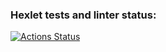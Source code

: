 ### Hexlet tests and linter status:
[![Actions Status](https://github.com/tgafiulin/fullstack-javascript-project-lvl1/workflows/hexlet-check/badge.svg)](https://github.com/tgafiulin/fullstack-javascript-project-lvl1/actions)